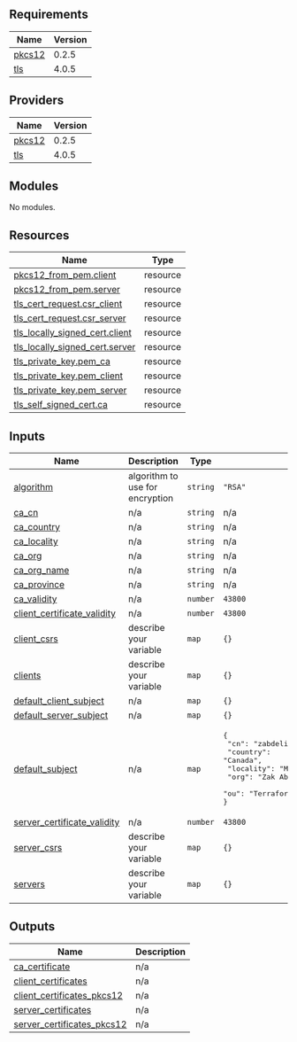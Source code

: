 ## Requirements

| Name | Version |
|------|---------|
| <a name="requirement_pkcs12"></a> [pkcs12](#requirement\_pkcs12) | 0.2.5 |
| <a name="requirement_tls"></a> [tls](#requirement\_tls) | 4.0.5 |

## Providers

| Name | Version |
|------|---------|
| <a name="provider_pkcs12"></a> [pkcs12](#provider\_pkcs12) | 0.2.5 |
| <a name="provider_tls"></a> [tls](#provider\_tls) | 4.0.5 |

## Modules

No modules.

## Resources

| Name | Type |
|------|------|
| [pkcs12_from_pem.client](https://registry.terraform.io/providers/chilicat/pkcs12/0.2.5/docs/resources/from_pem) | resource |
| [pkcs12_from_pem.server](https://registry.terraform.io/providers/chilicat/pkcs12/0.2.5/docs/resources/from_pem) | resource |
| [tls_cert_request.csr_client](https://registry.terraform.io/providers/hashicorp/tls/4.0.5/docs/resources/cert_request) | resource |
| [tls_cert_request.csr_server](https://registry.terraform.io/providers/hashicorp/tls/4.0.5/docs/resources/cert_request) | resource |
| [tls_locally_signed_cert.client](https://registry.terraform.io/providers/hashicorp/tls/4.0.5/docs/resources/locally_signed_cert) | resource |
| [tls_locally_signed_cert.server](https://registry.terraform.io/providers/hashicorp/tls/4.0.5/docs/resources/locally_signed_cert) | resource |
| [tls_private_key.pem_ca](https://registry.terraform.io/providers/hashicorp/tls/4.0.5/docs/resources/private_key) | resource |
| [tls_private_key.pem_client](https://registry.terraform.io/providers/hashicorp/tls/4.0.5/docs/resources/private_key) | resource |
| [tls_private_key.pem_server](https://registry.terraform.io/providers/hashicorp/tls/4.0.5/docs/resources/private_key) | resource |
| [tls_self_signed_cert.ca](https://registry.terraform.io/providers/hashicorp/tls/4.0.5/docs/resources/self_signed_cert) | resource |

## Inputs

| Name | Description | Type | Default | Required |
|------|-------------|------|---------|:--------:|
| <a name="input_algorithm"></a> [algorithm](#input\_algorithm) | algorithm to use for encryption | `string` | `"RSA"` | no |
| <a name="input_ca_cn"></a> [ca\_cn](#input\_ca\_cn) | n/a | `string` | n/a | yes |
| <a name="input_ca_country"></a> [ca\_country](#input\_ca\_country) | n/a | `string` | n/a | yes |
| <a name="input_ca_locality"></a> [ca\_locality](#input\_ca\_locality) | n/a | `string` | n/a | yes |
| <a name="input_ca_org"></a> [ca\_org](#input\_ca\_org) | n/a | `string` | n/a | yes |
| <a name="input_ca_org_name"></a> [ca\_org\_name](#input\_ca\_org\_name) | n/a | `string` | n/a | yes |
| <a name="input_ca_province"></a> [ca\_province](#input\_ca\_province) | n/a | `string` | n/a | yes |
| <a name="input_ca_validity"></a> [ca\_validity](#input\_ca\_validity) | n/a | `number` | `43800` | no |
| <a name="input_client_certificate_validity"></a> [client\_certificate\_validity](#input\_client\_certificate\_validity) | n/a | `number` | `43800` | no |
| <a name="input_client_csrs"></a> [client\_csrs](#input\_client\_csrs) | describe your variable | `map` | `{}` | no |
| <a name="input_clients"></a> [clients](#input\_clients) | describe your variable | `map` | `{}` | no |
| <a name="input_default_client_subject"></a> [default\_client\_subject](#input\_default\_client\_subject) | n/a | `map` | `{}` | no |
| <a name="input_default_server_subject"></a> [default\_server\_subject](#input\_default\_server\_subject) | n/a | `map` | `{}` | no |
| <a name="input_default_subject"></a> [default\_subject](#input\_default\_subject) | n/a | `map` | <pre>{<br>  "cn": "zabdelillah.private_ca_chain",<br>  "country": "Canada",<br>  "locality": "Montreal",<br>  "org": "Zak Abdel-Illah",<br>  "ou": "Terraform Module"<br>}</pre> | no |
| <a name="input_server_certificate_validity"></a> [server\_certificate\_validity](#input\_server\_certificate\_validity) | n/a | `number` | `43800` | no |
| <a name="input_server_csrs"></a> [server\_csrs](#input\_server\_csrs) | describe your variable | `map` | `{}` | no |
| <a name="input_servers"></a> [servers](#input\_servers) | describe your variable | `map` | `{}` | no |

## Outputs

| Name | Description |
|------|-------------|
| <a name="output_ca_certificate"></a> [ca\_certificate](#output\_ca\_certificate) | n/a |
| <a name="output_client_certificates"></a> [client\_certificates](#output\_client\_certificates) | n/a |
| <a name="output_client_certificates_pkcs12"></a> [client\_certificates\_pkcs12](#output\_client\_certificates\_pkcs12) | n/a |
| <a name="output_server_certificates"></a> [server\_certificates](#output\_server\_certificates) | n/a |
| <a name="output_server_certificates_pkcs12"></a> [server\_certificates\_pkcs12](#output\_server\_certificates\_pkcs12) | n/a |
